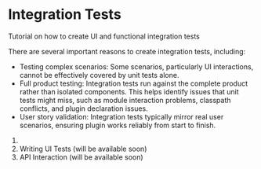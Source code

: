 <!-- Copyright 2000-2025 JetBrains s.r.o. and contributors. Use of this source code is governed by the Apache 2.0 license. -->

# Integration Tests

<primary-label ref="2023.2"/>

<link-summary>Tutorial on how to create UI and functional integration tests</link-summary>

There are several important reasons to create integration tests, including:

* Testing complex scenarios: Some scenarios, particularly UI interactions, cannot be effectively covered by unit tests alone.
* Full product testing: Integration tests run against the complete product rather than isolated components. This helps identify issues that unit tests might miss, such as module interaction problems, classpath conflicts, and plugin declaration issues.
* User story validation: Integration tests typically mirror real user scenarios, ensuring plugin works reliably from start to finish.


1. [](integration_tests_intro.md)
2. Writing UI Tests (will be available soon)
3. API Interaction (will be available soon)
